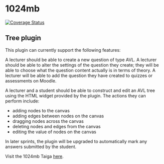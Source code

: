 # 1024mb



[![Coverage Status](https://coveralls.io/repos/github/1024mb-Wits/moodle_plugin/badge.svg?branch=AVL_widget)](https://coveralls.io/github/1024mb-Wits/moodle_plugin?branch=AVL_widget)

## Tree plugin

This plugin can currently support the following features: 

A lecturer should be able to create a new question of type AVL.
A lecturer should be able to alter the settings of the question they create; they will be able to choose what the question content actually is in terms of theory.
A lecturer will be able to add the question they have created to quizzes or assessments on Moodle.

A lecturer and a student should be able to construct and edit an AVL tree using the HTML widget provided by the plugin. The actions they can perform include:

* adding nodes to the canvas
* adding edges between nodes on the canvas
* dragging nodes across the canvas
* deleting nodes and edges from the canvas
* editing the value of nodes on the canvas


In later sprints, the plugin will be upgraded to automatically mark any answers submitted by the student.

Visit the 1024mb Taiga [here](https://tree.taiga.io/project/rebekahvw-moodle-plugin-for-automated-assessment-in-data-structures/backlog).
